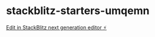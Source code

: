 # stackblitz-starters-umqemn

[Edit in StackBlitz next generation editor ⚡️](https://stackblitz.com/~/github.com/ShubhanshuLV/stackblitz-starters-umqemn)